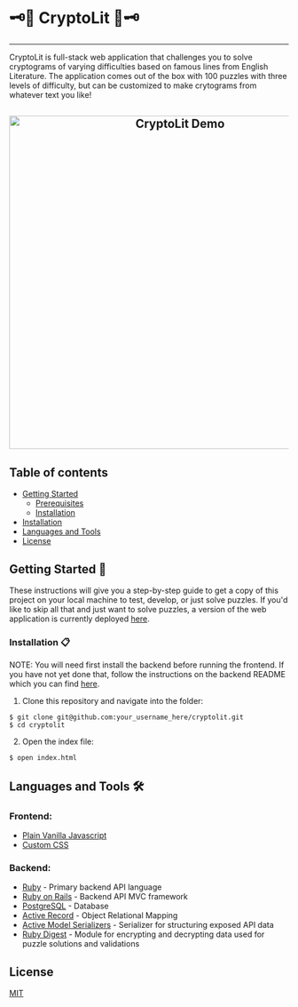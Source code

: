 # 🗝📖   CryptoLit   📖🗝
***
CryptoLit is full-stack web application that challenges you to solve cryptograms of varying difficulties based on famous lines from English Literature. The application comes out of the box with 100 puzzles with three levels of difficulty, but can be customized to make crytograms from whatever text you like!

<h2 align="center">
    <img src="https://github.com/replacem3nts/cryptolit/blob/master/images/cryptolit_demo.gif" alt="CryptoLit Demo" width="600px">
    <br>
</h2>


## Table of contents
- [Getting Started](#getting-started)
    - [Prerequisites](#prerequisites)
    - [Installation](#installation)
- [Installation](#installation)
- [Languages and Tools](#languages-and-tools)
- [License](#license)

## Getting Started 🚀
These instructions will give you a step-by-step guide to get a copy of this project on your local machine to test, develop, or just solve puzzles. If you'd like to skip all that and just want to solve puzzles, a version of the web application is currently deployed [here]().

### Installation 📋
NOTE: You will need first install the backend before running the frontend. If you have not yet done that, follow the instructions on the backend README which you can find [here](https://github.com/replacem3nts/cryptolitAPI).

1. Clone this repository and navigate into the folder:
```
$ git clone git@github.com:your_username_here/cryptolit.git
$ cd cryptolit
```

2. Open the index file:
```
$ open index.html
```

## Languages and Tools 🛠️
### Frontend:
- [Plain Vanilla Javascript](https://developer.mozilla.org/en-US/docs/Web/JavaScript)
- [Custom CSS](https://developer.mozilla.org/en-US/docs/Web/CSS)
### Backend:
- [Ruby](https://www.ruby-lang.org/) - Primary backend API language 
- [Ruby on Rails](https://rubyonrails.org/) - Backend API MVC framework
- [PostgreSQL](https://www.postgresql.org/) - Database
- [Active Record](https://guides.rubyonrails.org/active_record_basics.html) - Object Relational Mapping
- [Active Model Serializers](https://github.com/rails-api/active_model_serializers) - Serializer for structuring exposed API data 
- [Ruby Digest](https://ruby-doc.org/stdlib-2.4.0/libdoc/digest/rdoc/Digest.html) - Module for encrypting and decrypting data used for puzzle solutions and validations

## License
[MIT](https://choosealicense.com/licenses/mit/)